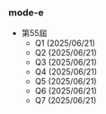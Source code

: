 ### mode-e
- 第55屆
    - Q1 (2025/06/21)
    - Q2 (2025/06/21)
    - Q3 (2025/06/21)
    - Q4 (2025/06/21)
    - Q5 (2025/06/21)
    - Q6 (2025/06/21)
    - Q7 (2025/06/21)